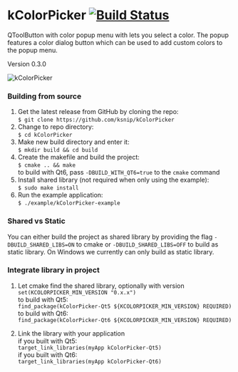 # kColorPicker [![Build Status][github-badge]][github-url]
QToolButton with color popup menu with lets you select a color. The popup features a color dialog button which can be used to add custom colors to the popup menu.

Version 0.3.0

![kColorPicker](https://i.imgur.com/VkhUvFa.png "kColorPicker")

### Building from source
1. Get the latest release from GitHub by cloning the repo:  
    `$ git clone https://github.com/ksnip/kColorPicker`
2. Change to repo directory:  
    `$ cd kColorPicker`  
3. Make new build directory and enter it:  
    `$ mkdir build && cd build`  
4. Create the makefile and build the project:  
    `$ cmake .. && make`  
    to build with Qt6, pass `-DBUILD_WITH_QT6=true` to the `cmake` command  
5. Install shared library (not required when only using the example):  
    `$ sudo make install`  
6. Run the example application:  
    `$ ./example/kColorPicker-example`  


### Shared vs Static
You can either build the project as shared library by providing the flag `-DBUILD_SHARED_LIBS=ON`
to cmake or `-DBUILD_SHARED_LIBS=OFF` to build as static library. On Windows we currently can
only build as static library.


### Integrate library in project

1. Let cmake find the shared library, optionally with version  
    `set(KCOLORPICKER_MIN_VERSION "0.x.x")`  
    to build with Qt5:  
    `find_package(kColorPicker-Qt5 ${KCOLORPICKER_MIN_VERSION} REQUIRED)`  
    to build with Qt6:  
    `find_package(kColorPicker-Qt6 ${KCOLORPICKER_MIN_VERSION} REQUIRED)`  

2. Link the library with your application  
    if you built with Qt5:  
    `target_link_libraries(myApp kColorPicker-Qt5)`  
    if you built with Qt6:  
    `target_link_libraries(myApp kColorPicker-Qt6)`  


[github-badge]:        https://github.com/ksnip/kColorPicker/actions/workflows/build.yml/badge.svg
[github-url]:          https://github.com/ksnip/kColorPicker/actions
